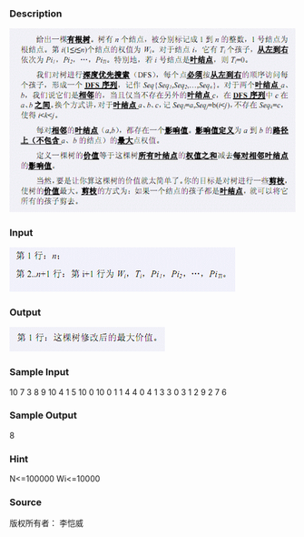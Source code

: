 
### Description
![](/JudgeOnline/images/2031_1.jpg)
### Input
![](/JudgeOnline/images/2031_2.jpg)
### Output
![](/JudgeOnline/images/2031_3.jpg)
### Sample Input
10
7 3 8 9 10
4 1 5
10 0
10 0
1 1 4
4 0
4 1 3
3 0
3 1 2
9 2 7 6

### Sample Output
8
### Hint
N<=100000 Wi<=10000
### Source
版权所有者： 李恺威